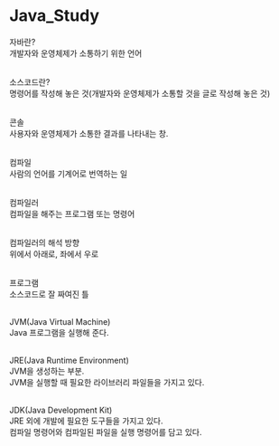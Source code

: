 # Java_Study
자바란?<br>
개발자와 운영체제가 소통하기 위한 언어<br><br>

소스코드란?<br>
명령어를 작성해 놓은 것(개발자와 운영체제가 소통할 것을 글로 작성해 놓은 것)<br><br>

콘솔<br>
사용자와 운영체제가 소통한 결과를 나타내는 창.<br><br>

컴파일<br>
사람의 언어를 기계어로 번역하는 일<br><br>

컴파일러<br>
컴파일을 해주는 프로그램 또는 명령어<br><br>

컴파일러의 해석 방향<br>
위에서 아래로, 좌에서 우로<br><br>

프로그램<br>
소스코드로 잘 짜여진 틀<br><br>

JVM(Java Virtual Machine)<br>
Java 프로그램을 실행해 준다.<br><br>

JRE(Java Runtime Environment)<br>
JVM을 생성하는 부분.<br>
JVM을 실행할 때 필요한 라이브러리 파일들을 가지고 있다.<br><br>

JDK(Java Development Kit)<br>
JRE 외에 개발에 필요한 도구들을 가지고 있다.<br>
컴파일 명령어와 컴파일된 파일을 실행 명령어를 담고 있다.<br><br>

